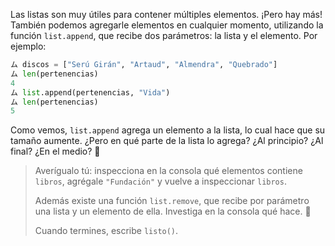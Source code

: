 Las listas son muy útiles para contener múltiples elementos. ¡Pero hay más! También podemos agregarle elementos en cualquier momento, utilizando la función `list.append`, que recibe dos parámetros: la lista y el elemento. Por ejemplo:

```python
ム discos = ["Serú Girán", "Artaud", "Almendra", "Quebrado"]
ム len(pertenencias)
4
ム list.append(pertenencias, "Vida")
ム len(pertenencias)
5
```

Como vemos, `list.append` agrega un elemento a la lista, lo cual hace que su tamaño aumente. ¿Pero en qué parte de la lista lo agrega? ¿Al principio? ¿Al final? ¿En el medio? :thinking:

> Averígualo tú: inspecciona en la consola qué elementos contiene `libros`, agrégale `"Fundación"` y vuelve a inspeccionar `libros`.
>
> Además existe una función `list.remove`, que recibe por parámetro una lista y un elemento de ella. Investiga en la consola qué hace. :eyes:
>
>Cuando termines, escribe `listo()`.